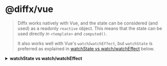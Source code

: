 <!-- #header -->

# @diffx/vue

<!-- end -->

<!-- #watchState().prepend -->
> Diffx works natively with Vue, and the state can be considered (and used) as a readonly `reactive` object.
> This means that the state can be used directly in `<template>` and `computed()`.
>
> It also works well with Vue's `watch`/`watchEffect`, but `watchState` is preferred as explained in [watchState vs watch/watchEffect](#watchstate-vs-watch-watchEffect) below.

<!-- end -->

<!-- #watchState().details.prepend -->
<details id="watchstate-vs-watch-watchEffect">
    <summary><strong>watchState vs watch/watchEffect</strong></summary>

Diffx works well with regular `watch`/`watchEffect`, but there are a few advantages to using `watchState` instead:

1. If `watchState` runs `setState`, the origin of the trigger will be tracked in devtools.
2. Changes to the state can be watched with different levels of granularity (see *Controlling how state is watched*
   below).

</details>

<!-- end -->